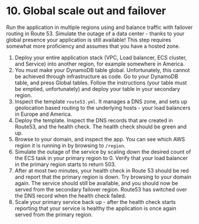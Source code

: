 # 10. Global scale out and failover

Run the application in multiple regions using and balance traffic with failover routing in Route 53. Simulate the outage of a data center - thanks to your global presence your application is still available!
This step requires somewhat more proficiency and assumes that you have a hosted zone.

1. Deploy your entire application stack (VPC, Load balancer, ECS cluster, and Service) into another region, for example somewhere in America.
2. You must make your DynamoDB table global. Unfortunately, this cannot be achieved through infrastructure as code. Go to your DynamoDB table, and press Global tables. Follow the instructions (your table must be emptied, unfortunately) and deploy your table in your secondary region.
2. Inspect the template `route53.yml`. It manages a DNS zone, and sets up geolocation based routing to the underlying hosts - your load balancers in Europe and America.
3. Deploy the template. Inspect the DNS records that are created in Route53, and the health check. The health check should be green and up.
4. Browse to your domain, and inspect the app. You can see which AWS region it is running in by browsing to `/region`.
5. Simulate the outage of the service by scaling down the desired count of the ECS task in your primary region to 0. Verify that your load balancer in the primary region starts to return 503.
6. After at most two minutes, your health check in Route 53 should be red and report that the primary region is down. Try browsing to your domain again. The service should still be available, and you should now be served from the secondary failover region. Route53 has switched over the DNS record when the health check failed.
7. Scale your primary service back up - after the health check starts reporting that your service is healthy the application is once again served from the primary region.
